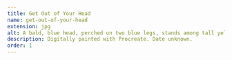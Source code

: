 ```yaml
---
title: Get Out of Your Head
name: get-out-of-your-head
extension: jpg
alt: A bald, blue head, perched on two blue legs, stands among tall yellow grass, in front of a misty mountain.
description: Digitally painted with Procreate. Date unknown.
order: 1
---
```

